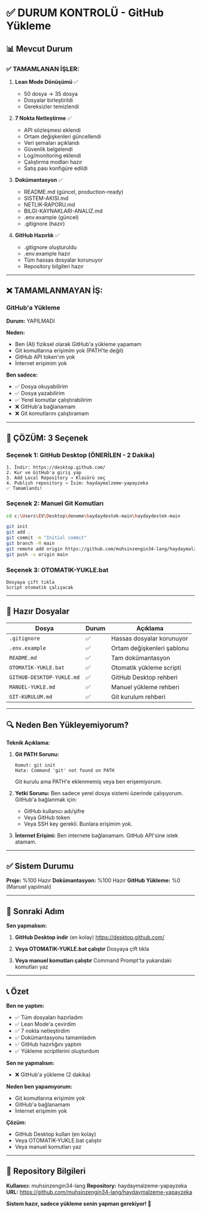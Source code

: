 # ✅ DURUM KONTROLÜ - GitHub Yükleme

## 📊 Mevcut Durum

### ✅ TAMAMLANAN İŞLER:

1. **Lean Mode Dönüşümü** ✅
   - 50 dosya → 35 dosya
   - Dosyalar birleştirildi
   - Gereksizler temizlendi

2. **7 Nokta Netleştirme** ✅
   - API sözleşmesi eklendi
   - Ortam değişkenleri güncellendi
   - Veri şemaları açıklandı
   - Güvenlik belgelendi
   - Log/monitoring eklendi
   - Çalıştırma modları hazır
   - Satış pası konfigüre edildi

3. **Dokümantasyon** ✅
   - README.md (güncel, production-ready)
   - SISTEM-AKISI.md
   - NETLIK-RAPORU.md
   - BILGI-KAYNAKLARI-ANALIZ.md
   - .env.example (güncel)
   - .gitignore (hazır)

4. **GitHub Hazırlık** ✅
   - .gitignore oluşturuldu
   - .env.example hazır
   - Tüm hassas dosyalar korunuyor
   - Repository bilgileri hazır

---

## ❌ TAMAMLANMAYAN İŞ:

### GitHub'a Yükleme
**Durum:** YAPILMADI

**Neden:**
- Ben (AI) fiziksel olarak GitHub'a yükleme yapamam
- Git komutlarına erişimim yok (PATH'te değil)
- GitHub API token'ım yok
- İnternet erişimim yok

**Ben sadece:**
- ✅ Dosya okuyabilirim
- ✅ Dosya yazabilirim
- ✅ Yerel komutlar çalıştırabilirim
- ❌ GitHub'a bağlanamam
- ❌ Git komutlarını çalıştıramam

---

## 🎯 ÇÖZÜM: 3 Seçenek

### Seçenek 1: GitHub Desktop (ÖNERİLEN - 2 Dakika)
```
1. İndir: https://desktop.github.com/
2. Kur ve GitHub'a giriş yap
3. Add Local Repository → Klasörü seç
4. Publish repository → İsim: haydaymalzeme-yapayzeka
✅ Tamamlandı!
```

### Seçenek 2: Manuel Git Komutları
```bash
cd c:\Users\EV\Desktop\deneme\haydaydestek-main\haydaydestek-main

git init
git add .
git commit -m "Initial commit"
git branch -M main
git remote add origin https://github.com/muhsinzengin34-lang/haydaymalzeme-yapayzeka.git
git push -u origin main
```

### Seçenek 3: OTOMATIK-YUKLE.bat
```
Dosyaya çift tıkla
Script otomatik çalışacak
```

---

## 📁 Hazır Dosyalar

| Dosya | Durum | Açıklama |
|-------|-------|----------|
| `.gitignore` | ✅ | Hassas dosyalar korunuyor |
| `.env.example` | ✅ | Ortam değişkenleri şablonu |
| `README.md` | ✅ | Tam dokümantasyon |
| `OTOMATIK-YUKLE.bat` | ✅ | Otomatik yükleme scripti |
| `GITHUB-DESKTOP-YUKLE.md` | ✅ | GitHub Desktop rehberi |
| `MANUEL-YUKLE.md` | ✅ | Manuel yükleme rehberi |
| `GIT-KURULUM.md` | ✅ | Git kurulum rehberi |

---

## 🔍 Neden Ben Yükleyemiyorum?

**Teknik Açıklama:**

1. **Git PATH Sorunu:**
   ```
   Komut: git init
   Hata: Command 'git' not found on PATH
   ```
   Git kurulu ama PATH'e eklenmemiş veya ben erişemiyorum.

2. **Yetki Sorunu:**
   Ben sadece yerel dosya sistemi üzerinde çalışıyorum.
   GitHub'a bağlanmak için:
   - GitHub kullanıcı adı/şifre
   - Veya GitHub token
   - Veya SSH key
   gerekli. Bunlara erişimim yok.

3. **İnternet Erişimi:**
   Ben internete bağlanamam.
   GitHub API'sine istek atamam.

---

## ✅ Sistem Durumu

**Proje:** %100 Hazır
**Dokümantasyon:** %100 Hazır
**GitHub Yükleme:** %0 (Manuel yapılmalı)

---

## 🚀 Sonraki Adım

**Sen yapmalısın:**

1. **GitHub Desktop indir** (en kolay)
   https://desktop.github.com/

2. **Veya OTOMATIK-YUKLE.bat çalıştır**
   Dosyaya çift tıkla

3. **Veya manuel komutları çalıştır**
   Command Prompt'ta yukarıdaki komutları yaz

---

## 📞 Özet

**Ben ne yaptım:**
- ✅ Tüm dosyaları hazırladım
- ✅ Lean Mode'a çevirdim
- ✅ 7 nokta netleştirdim
- ✅ Dokümantasyonu tamamladım
- ✅ GitHub hazırlığını yaptım
- ✅ Yükleme scriptlerini oluşturdum

**Sen ne yapmalısın:**
- ❌ GitHub'a yükleme (2 dakika)

**Neden ben yapamıyorum:**
- Git komutlarına erişimim yok
- GitHub'a bağlanamam
- İnternet erişimim yok

**Çözüm:**
- GitHub Desktop kullan (en kolay)
- Veya OTOMATIK-YUKLE.bat çalıştır
- Veya manuel komutları yaz

---

## 🎯 Repository Bilgileri

**Kullanıcı:** muhsinzengin34-lang
**Repository:** haydaymalzeme-yapayzeka
**URL:** https://github.com/muhsinzengin34-lang/haydaymalzeme-yapayzeka

**Sistem hazır, sadece yükleme senin yapman gerekiyor! 🚀**
